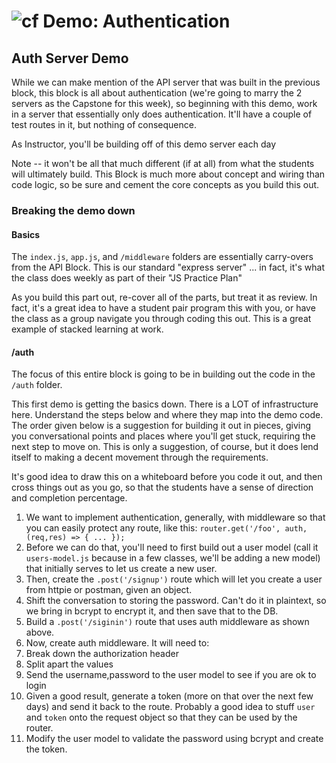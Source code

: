 ![cf](http://i.imgur.com/7v5ASc8.png) Demo: Authentication
==========================================================

## Auth Server Demo

While we can make mention of the API server that was built in the previous block, this block is all about authentication (we're going to marry the 2 servers as the Capstone for this week), so beginning with this demo, work in a server that essentially only does authentication.  It'll have a couple of test routes in it, but nothing of consequence.

As Instructor, you'll be building off of this demo server each day

Note -- it won't be all that much different (if at all) from what the students will ultimately build. This Block is much more about concept and wiring than code logic, so be sure and cement the core concepts as you build this out.

### Breaking the demo down

#### Basics
The `index.js`, `app.js`, and `/middleware` folders are essentially carry-overs from the API Block. This is our standard "express server" ... in fact, it's what the class does weekly as part of their "JS Practice Plan" 

As you build this part out, re-cover all of the parts, but treat it as review. In fact, it's a great idea to have a student pair program this with you, or have the class as a group navigate you through coding this out. This is a great example of stacked learning at work.

#### /auth
The focus of this entire block is going to be in building out the code in the `/auth` folder.

This first demo is getting the basics down. There is a LOT of infrastructure here. Understand the steps below and where they map into the demo code. The order given below is a suggestion for building it out in pieces, giving you conversational points and places where you'll get stuck, requiring the next step to move on.  This is only a suggestion, of course, but it does lend itself to making a decent movement through the requirements.

It's good idea to draw this on a whiteboard before you code it out, and then cross things out as you go, so that the students have a sense of direction and completion percentage.

1. We want to implement authentication, generally, with middleware so that you can easily protect any route, like this:  `router.get('/foo', auth, (req,res) => { ... });`
1. Before we can do that, you'll need to first build out a user model (call it `users-model.js` because in a few classes, we'll be adding a new model) that initially serves to let us create a new user.
1. Then, create the `.post('/signup')` route which will let you create a user from httpie or postman, given an object.
1. Shift the conversation to storing the password. Can't do it in plaintext, so we bring in bcrypt to encrypt it, and then save that to the DB.
1. Build a `.post('/siginin')` route that uses auth middleware as shown above.
1. Now, create auth middleware. It will need to:
  1. Break down the authorization header
  1. Split apart the values
  1. Send the username,password to the user model to see if you are ok to login
  1. Given a good result, generate a token (more on that over the next few days) and send it back to the route. Probably a good idea to stuff `user` and `token` onto the request object so that they can be used by the router.
1. Modify the user model to validate the password using bcrypt and create the token.

